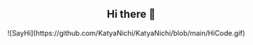 <div align="center">

## Hi there 👋

</div>
![SayHi](https://github.com/KatyaNichi/KatyaNichi/blob/main/HiCode.gif)

<!--
**KatyaNichi/KatyaNichi** is a ✨ _special_ ✨ repository because its `README.md` (this file) appears on your GitHub profile.

Here are some ideas to get you started:

- 🔭 I’m currently working on ...
- 🌱 I’m currently learning ...
- 👯 I’m looking to collaborate on ...
- 🤔 I’m looking for help with ...
- 💬 Ask me about ...
- 📫 How to reach me: ...
- 😄 Pronouns: ...
- ⚡ Fun fact: ...
-->
